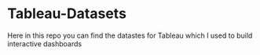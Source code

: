 # Tableau-Datasets #        

Here in this repo you can find the datastes for Tableau which I used to build interactive dashboards    
   
   
   
  
  
 
  
   
  
   
 

